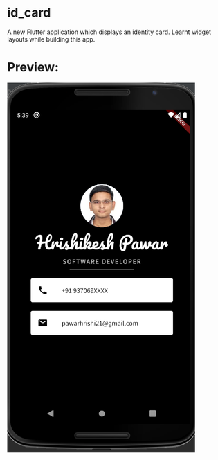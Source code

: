 # id_card
A new Flutter application which displays an identity card.
Learnt widget layouts while building this app.

# Preview:

![Finished App](https://github.com/pawarhrishi21/Flutter-Applications-hp21/blob/master/id_card/demo_id_card.PNG)
